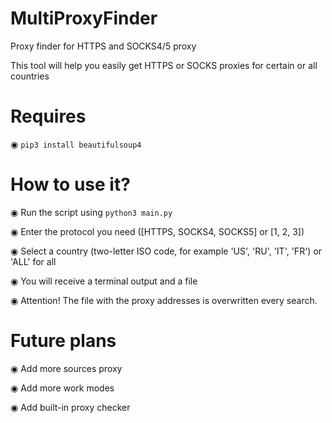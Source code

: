# MultiProxyFinder
Proxy finder for HTTPS and SOCKS4/5 proxy

This tool will help you easily get HTTPS or SOCKS proxies for certain or all countries

# Requires
◉ <code>pip3 install beautifulsoup4</code>

# How to use it?
◉ Run the script using <code>python3 main.py</code>

◉ Enter the protocol you need ([HTTPS, SOCKS4, SOCKS5] or [1, 2, 3])

◉ Select a country (two-letter ISO code, for example 'US', 'RU', 'IT', 'FR') or 'ALL' for all

◉ You will receive a terminal output and a file

◉ Attention! The file with the proxy addresses is overwritten every search.

# Future plans

◉ Add more sources proxy

◉ Add more work modes

◉ Add built-in proxy checker
